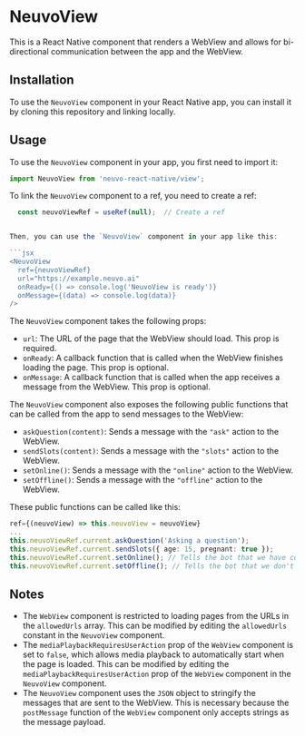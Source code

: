 # NeuvoView

This is a React Native component that renders a WebView and allows for bi-directional communication between the app and the WebView.

## Installation

To use the `NeuvoView` component in your React Native app, you can install it by cloning this repository and linking locally.

## Usage

To use the `NeuvoView` component in your app, you first need to import it:

```typescript
import NeuvoView from 'neuvo-react-native/view';
```

To link the `NeuvoView` component to a ref, you need to create a ref:

```typescript
  const neuvoViewRef = useRef(null);  // Create a ref


Then, you can use the `NeuvoView` component in your app like this:

```jsx
<NeuvoView
  ref={neuvoViewRef}
  url="https://example.neuvo.ai"
  onReady={() => console.log('NeuvoView is ready')}
  onMessage={(data) => console.log(data)}
/>
```

The `NeuvoView` component takes the following props:

- `url`: The URL of the page that the WebView should load. This prop is required.
- `onReady`: A callback function that is called when the WebView finishes loading the page. This prop is optional.
- `onMessage`: A callback function that is called when the app receives a message from the WebView. This prop is optional.

The `NeuvoView` component also exposes the following public functions that can be called from the app to send messages to the WebView:

- `askQuestion(content)`: Sends a message with the `"ask"` action to the WebView.
- `sendSlots(content)`: Sends a message with the `"slots"` action to the WebView.
- `setOnline()`: Sends a message with the `"online"` action to the WebView.
- `setOffline()`: Sends a message with the `"offline"` action to the WebView.

These public functions can be called like this:

```typescript
ref={(neuvoView) => this.neuvoView = neuvoView}
...
this.neuvoViewRef.current.askQuestion('Asking a question');
this.neuvoViewRef.current.sendSlots({ age: 15, pregnant: true });
this.neuvoViewRef.current.setOnline(); // Tells the bot that we have connectivity
this.neuvoViewRef.current.setOffline(); // Tells the bot that we don't have connectivity
```

## Notes

- The `WebView` component is restricted to loading pages from the URLs in the `allowedUrls` array. This can be modified by editing the `allowedUrls` constant in the `NeuvoView` component.
- The `mediaPlaybackRequiresUserAction` prop of the `WebView` component is set to `false`, which allows media playback to automatically start when the page is loaded. This can be modified by editing the `mediaPlaybackRequiresUserAction` prop of the `WebView` component in the `NeuvoView` component.
- The `NeuvoView` component uses the `JSON` object to stringify the messages that are sent to the WebView. This is necessary because the `postMessage` function of the `WebView` component only accepts strings as the message payload.

